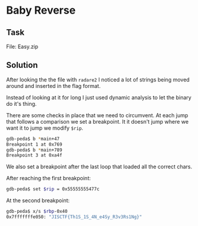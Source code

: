 # Baby Reverse

## Task

File: Easy.zip

## Solution

After looking the the file with `radare2` I noticed a lot of strings being moved around and inserted in the flag format.

Instead of looking at it for long I just used dynamic analysis to let the binary do it's thing.

There are some checks in place that we need to circumvent. At each jump that follows a comparison we set a breakpoint. It it doesn't jump where we want it to jump we modify `$rip`.

```bash
gdb-peda$ b *main+47
Breakpoint 1 at 0x769
gdb-peda$ b *main+789
Breakpoint 3 at 0xa4f
```

We also set a breakpoint after the last loop that loaded all the correct chars.

After reaching the first breakpoint:

```bash
gdb-peda$ set $rip = 0x55555555477c
```

At the second breakpoint:

```bash
gdb-peda$ x/s $rbp-0x40
0x7fffffffe050: "JISCTF{Th1S_1S_4N_e4Sy_R3v3Rs1Ng}"
```
